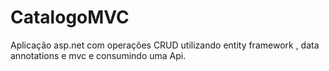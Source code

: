 # CatalogoMVC
Aplicação asp.net com operações CRUD utilizando entity framework , data annotations e mvc e consumindo uma Api.
